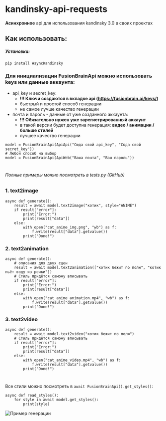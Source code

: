 # **kandinsky-api-requests**

**Асинхронное** api для использования kandinsky 3.0 в своих проектах

## **Как использовать:**
##### Установка: 
```
pip install AsyncKandinsky
```

### Для инициализации FusionBrainApi можно использовать keys или данные аккаунта:
 + api_key и secret_key:
   + **!!! Ключи создаются в вкладке api (https://fusionbrain.ai/keys/)**
   + быстрый и простой способ генерации 
   + не самое лучше качество генерации
 + почта и пароль - данные от уже созданного аккаунта:
   + **!!! Обязательно нужен уже зарегистрированный аккаунт**
   + в такой версии будет доступна генерация: **видео / анимации / больше стилей**
   + лучшее качество генерации

```
model = FusionBrainApi(ApiApi("Сюда свой api_key", "Сюда свой secret_key"))
# Любой способ на выбор
model = FusionBrainApi(ApiWeb("Ваша почта", "Ваш пароль"))
```

#
###### *Полные примеры можно посмотреть в tests.py (GitHub)*


### 1. text2image
```
async def generate():
    result = await model.text2image("котик", style="ANIME")
    if result["error"]:
        print("Error:")
        print(result["data"])
    else:
        with open("cat_anime_img.png", "wb") as f:
            f.write(result["data"].getvalue())
        print("Done!")
```

### 2. text2animation
```
async def generate():
    # описания для двух сцен
    result = await model.text2animation(["котик бежит по полю", "котик пьёт воду из речки"])
    # Стиль придётся самому вписывать
    if result["error"]:
        print("Error:")
        print(result["data"])
    else:
        with open("cat_anime_animation.mp4", "wb") as f:
            f.write(result["data"].getvalue())
        print("Done!")
```

### 3. text2video
```
async def generate():
    result = await model.text2video("котик бежит по полю")
    # Стиль придётся самому вписывать
    if result["error"]:
        print("Error:")
        print(result["data"])
    else:
        with open("cat_anime_video.mp4", "wb") as f:
            f.write(result["data"].getvalue())
        print("Done!")
```

#
Все стили можно посмотреть в `await FusionBrainApi().get_styles()`:

```
async def read_styles():
    for style in await model.get_styles():
        print(style)
```

![Пример генерации](https://github.com/s1rne/kandinsky-async-api/blob/main/cat_anime.jpg)
